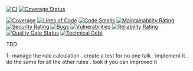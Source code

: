 
[![CI](https://github.com/landdragon/PrisonersDilemma/actions/workflows/Test.yml/badge.svg?branch=master)](https://github.com/landdragon/PrisonersDilemma/actions/workflows/Test.yml)
[![Coverage Status](https://coveralls.io/repos/github/landdragon/PrisonersDilemma/badge.svg?branch=master)](https://coveralls.io/github/landdragon/PrisonersDilemma?branch=master)

[![Coverage](https://sonarcloud.io/api/project_badges/measure?project=landdragon_PrisonersDilemma&metric=coverage)](https://sonarcloud.io/summary/new_code?id=landdragon_PrisonersDilemma)
[![Lines of Code](https://sonarcloud.io/api/project_badges/measure?project=landdragon_PrisonersDilemma&metric=ncloc)](https://sonarcloud.io/summary/new_code?id=landdragon_PrisonersDilemma)
[![Code Smells](https://sonarcloud.io/api/project_badges/measure?project=landdragon_PrisonersDilemma&metric=code_smells)](https://sonarcloud.io/summary/new_code?id=landdragon_PrisonersDilemma)
[![Maintainability Rating](https://sonarcloud.io/api/project_badges/measure?project=landdragon_PrisonersDilemma&metric=sqale_rating)](https://sonarcloud.io/summary/new_code?id=landdragon_PrisonersDilemma)
[![Security Rating](https://sonarcloud.io/api/project_badges/measure?project=landdragon_PrisonersDilemma&metric=security_rating)](https://sonarcloud.io/summary/new_code?id=landdragon_PrisonersDilemma)
[![Bugs](https://sonarcloud.io/api/project_badges/measure?project=landdragon_PrisonersDilemma&metric=bugs)](https://sonarcloud.io/summary/new_code?id=landdragon_PrisonersDilemma)
[![Vulnerabilities](https://sonarcloud.io/api/project_badges/measure?project=landdragon_PrisonersDilemma&metric=vulnerabilities)](https://sonarcloud.io/summary/new_code?id=landdragon_PrisonersDilemma)
[![Reliability Rating](https://sonarcloud.io/api/project_badges/measure?project=landdragon_PrisonersDilemma&metric=reliability_rating)](https://sonarcloud.io/summary/new_code?id=landdragon_PrisonersDilemma)
[![Quality Gate Status](https://sonarcloud.io/api/project_badges/measure?project=landdragon_PrisonersDilemma&metric=alert_status)](https://sonarcloud.io/summary/new_code?id=landdragon_PrisonersDilemma)
[![Technical Debt](https://sonarcloud.io/api/project_badges/measure?project=landdragon_PrisonersDilemma&metric=sqale_index)](https://sonarcloud.io/summary/new_code?id=landdragon_PrisonersDilemma)

TDD

1- manage the rule calculation
 .	create a test for no one talk
 . implement it
 . do the same for all the other rules
 . look if you can improved it